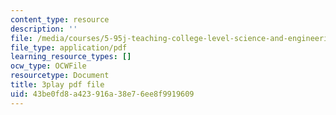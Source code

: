 ```yaml
---
content_type: resource
description: ''
file: /media/courses/5-95j-teaching-college-level-science-and-engineering-fall-2015/43be0fd8a423916a38e76ee8f9919609_n9uDbwgnSp0.pdf
file_type: application/pdf
learning_resource_types: []
ocw_type: OCWFile
resourcetype: Document
title: 3play pdf file
uid: 43be0fd8-a423-916a-38e7-6ee8f9919609
---
```

